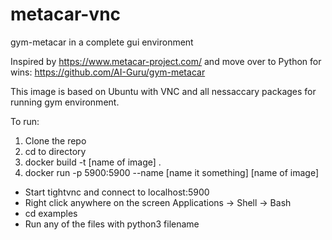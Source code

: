 # metacar-vnc
gym-metacar in a complete gui environment

Inspired by https://www.metacar-project.com/ 
and move over to Python for wins: https://github.com/AI-Guru/gym-metacar

This image is based on Ubuntu with VNC and all nessaccary packages for running gym environment.

To run:

1. Clone the repo
2. cd to directory
3. docker build -t [name of image] .
4. docker run -p 5900:5900 --name [name it something] [name of image]

* Start tightvnc and connect to localhost:5900
* Right click anywhere on the screen Applications -> Shell -> Bash
* cd examples
* Run any of the files with python3 filename
